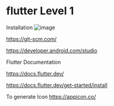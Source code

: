 # flutter Level 1
Installation 
![image](https://user-images.githubusercontent.com/10986618/159196610-cc595c2e-c671-4606-8f98-22c3d228310a.png)

https://git-scm.com/

https://developer.android.com/studio



Flutter Documentation

https://docs.flutter.dev/

https://docs.flutter.dev/get-started/install

To generate Icon
https://appicon.co/
